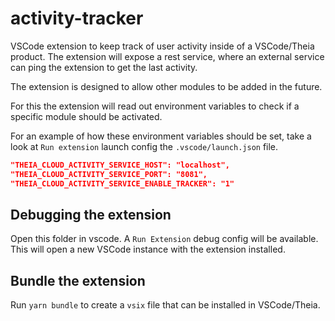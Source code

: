 # activity-tracker

VSCode extension to keep track of user activity inside of a VSCode/Theia product. The extension will expose a rest service, where an external service can ping the extension to get the last activity.

The extension is designed to allow other modules to be added in the future.

For this the extension will read out environment variables to check if a specific module should be activated.

For an example of how these environment variables should be set, take a look at `Run extension` launch config the `.vscode/launch.json` file.

```json
"THEIA_CLOUD_ACTIVITY_SERVICE_HOST": "localhost",
"THEIA_CLOUD_ACTIVITY_SERVICE_PORT": "8081",
"THEIA_CLOUD_ACTIVITY_SERVICE_ENABLE_TRACKER": "1"
```

## Debugging the extension

Open this folder in vscode. A `Run Extension` debug config will be available. This will open a new VSCode instance with the extension installed.

## Bundle the extension

Run `yarn bundle` to create a `vsix` file that can be installed in VSCode/Theia.
